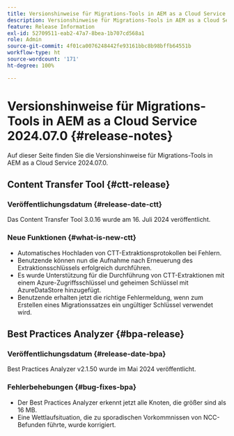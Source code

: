 ```yaml
---
title: Versionshinweise für Migrations-Tools in AEM as a Cloud Service 2024.07
description: Versionshinweise für Migrations-Tools in AEM as a Cloud Service 2024.07.0
feature: Release Information
exl-id: 52709511-eab2-47a7-8bea-1b707cd568a1
role: Admin
source-git-commit: 4f01ca0076248442fe93161bbc8b98bffb64551b
workflow-type: ht
source-wordcount: '171'
ht-degree: 100%

---
```


# Versionshinweise für Migrations-Tools in AEM as a Cloud Service 2024.07.0 {#release-notes}

Auf dieser Seite finden Sie die Versionshinweise für Migrations-Tools in AEM as a Cloud Service 2024.07.0.

## Content Transfer Tool {#ctt-release}

### Veröffentlichungsdatum {#release-date-ctt}

Das Content Transfer Tool 3.0.16 wurde am 16. Juli 2024 veröffentlicht.

### Neue Funktionen {#what-is-new-ctt}

* Automatisches Hochladen von CTT-Extraktionsprotokollen bei Fehlern.
* Benutzende können nun die Aufnahme nach Erneuerung des Extraktionsschlüssels erfolgreich durchführen.
* Es wurde Unterstützung für die Durchführung von CTT-Extraktionen mit einem Azure-Zugriffsschlüssel und geheimen Schlüssel mit AzureDataStore hinzugefügt.
* Benutzende erhalten jetzt die richtige Fehlermeldung, wenn zum Erstellen eines Migrationssatzes ein ungültiger Schlüssel verwendet wird.

## Best Practices Analyzer {#bpa-release}

### Veröffentlichungsdatum {#release-date-bpa}

Best Practices Analyzer v2.1.50 wurde im Mai 2024 veröffentlicht.

### Fehlerbehebungen {#bug-fixes-bpa}

* Der Best Practices Analyzer erkennt jetzt alle Knoten, die größer sind als 16 MB.
* Eine Wettlaufsituation, die zu sporadischen Vorkommnissen von NCC-Befunden führte, wurde korrigiert.

